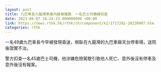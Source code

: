 ```yaml
---
layout: post
title: 九巴車長九龍灣車廠內疑被撞斃　一名巴士司機被扣查　
date: 2023-09-07 18:24:23.000000000 +08:00
link: https://news.rthk.hk/rthk/ch/component/k2/1717202-20230907.htm
categories: rthk
---
```


一名49歲九巴車長今早被發現昏迷，倒臥在九龍灣的九巴車廠天台停車場，送院後證實不治。

警方扣查一名45歲巴士司機，他涉嫌危險駕駛引致他人死亡、意外後沒有停車及意外後沒有報案。
